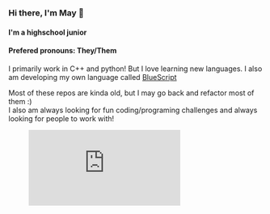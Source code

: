 ### Hi there, I'm May 👋
#### I'm a highschool junior 
#### Prefered pronouns: They/Them
<!--
**RyanD524/RyanD524** is a ✨ _special_ ✨ repository because its `README.md` (this file) appears on your GitHub profile.-->
I primarily work in C++ and python! But I love learning new languages.
I also am developing my own language called [BlueScript](https://github.com/MayD524/CBluescirpt)


Most of these repos are kinda old, but I may go back and refactor most of them :)<br>
I also am always looking for fun coding/programing challenges and always looking for people to work with!

<figure><embed src="https://wakatime.com/share/@a9ee50af-034e-4d54-beff-351c7a3ae5b0/2d7ea4d8-eb06-4578-880c-cc92039f82bc.svg"></embed></figure>
